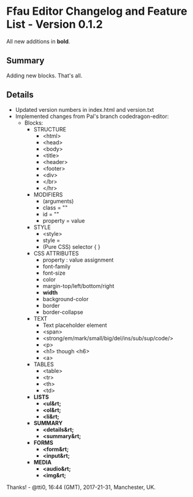 # Ffau Editor Changelog and Feature List - Version 0.1.2
All new additions in **bold**.

## Summary
Adding new blocks. That's all.

## Details
* Updated version numbers in index.html and version.txt
* Implemented changes from Pal's branch codedragon-editor:
  * Blocks:
    * STRUCTURE
      * &lt;html&gt;
      * &lt;head&gt;
      * &lt;body&gt;
      * &lt;title&gt;
      * &lt;header&gt;
      * &lt;footer&gt;
      * &lt;div&gt;
      * &lt;/br&gt;
      * &lt;/hr&gt;
    * MODIFIERS
      * (arguments)
      * class = ""
      * id = ""
      * property = value
    * STYLE
      * &lt;style&gt;
      * style =
      * (Pure CSS) selector { }
    * CSS ATTRIBUTES
      * property : value assignment
      * font-family
      * font-size
      * color
      * margin-top/left/bottom/right
      * **width**
      * background-color
      * border
      * border-collapse
    * TEXT
      * Text placeholder element
      * &lt;span&gt;
      * &lt;strong/em/mark/small/big/del/ins/sub/sup/code/&gt;
      * &lt;p&gt;
      * &lt;h1&gt; though &lt;h6&gt;
      * &lt;a&gt;
    * TABLES
      * &lt;table&gt;
      * &lt;tr&gt;
      * &lt;th&gt;
      * &lt;td&gt;
    * **LISTS**
      * **&lt;ul&rt;**
      * **&lt;ol&rt;**
      * **&lt;li&rt;**
    * **SUMMARY**
      * **&lt;details&rt;**
      * **&lt;summary&rt;**
    * **FORMS**
      * **&lt;form&rt;**
      * **&lt;input&rt;**
    * **MEDIA**
      * **&lt;audio&rt;**
      * **&lt;img&rt;**
      

Thanks! - @tti0, 16:44 (GMT), 2017-21-31, Manchester, UK.
